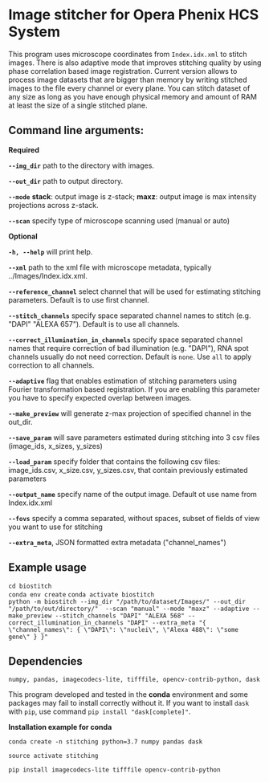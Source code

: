 # Image stitcher for Opera Phenix HCS System 

This program uses microscope coordinates from `Index.idx.xml` to stitch images. There is also adaptive mode that improves stitching quality by using phase correlation based image registration. Current version allows to process image datasets that are bigger than memory by writing stitched images to the file every channel or every plane. You can stitch dataset of any size as long as you have enough physical memory and amount of RAM at least the size of a single stitched plane.

## Command line arguments:
**Required**

**`--img_dir`**   path to the directory with images.

**`--out_dir`**   path to output directory.

**`--mode`**  **stack**: output image is z-stack; 
            **maxz**: output image is max intensity projections across z-stack.
            
**`--scan`**    specify type of microscope scanning used (manual or auto)


**Optional**


**`-h, --help`**    will print help.

**`--xml`**   path to the xml file with microscope metadata, typically ../Images/Index.idx.xml.

**`--reference_channel`**   select channel that will be used for estimating stitching parameters. Default is to use first channel.

**`--stitch_channels`**   specify space separated channel names to stitch (e.g. "DAPI" "ALEXA 657"). Default is to use all channels.

**`--correct_illumination_in_channels`**  specify space separated channel names that require correction of bad illumination (e.g. "DAPI"), RNA spot channels usually do not need correction. Default is `none`. Use `all` to apply correction to all channels.

**`--adaptive`**    flag that enables estimation of stitching parameters using Fourier transformation based registration. If you are enabling this parameter you have to specify expected overlap between images.

**`--make_preview`**  will generate z-max projection of specified channel in the out_dir.

**`--save_param`**     will save parameters estimated during stitching into 3 csv files (image_ids, x_sizes, y_sizes)

**`--load_param`**     specify folder that contains the following csv files: image_ids.csv, x_size.csv, y_sizes.csv, that contain previously estimated parameters

**`--output_name`** specify name of the output image. Default ot use name from Index.idx.xml

**`--fovs`**    specify a comma separated, without spaces, subset of fields of view you want to use for stitching

**`--extra_meta`**, JSON formatted extra metadata ("channel_names")


## Example usage

`cd biostitch`\
`conda env create`
`conda activate biostitch`\
`python -m biostitch --img_dir "/path/to/dataset/Images/" --out_dir "/path/to/out/directory/" 
--scan "manual" --mode "maxz" --adaptive --make_preview --stitch_channels "DAPI" "ALEXA 568" --correct_illumination_in_channels "DAPI"
--extra_meta "{ \"channel_names\": { \"DAPI\": \"nuclei\", \"Alexa 488\": \"some gene\" } }"
`
 


## Dependencies

`numpy, pandas, imagecodecs-lite, tifffile, opencv-contrib-python, dask`

This program developed and tested in the **conda** environment and some packages may fail to install correctly without it.
If you want to install `dask` with `pip`, use command `pip install "dask[complete]"`.  

**Installation example for conda**

`conda create -n stitching python=3.7 numpy pandas dask`

`source activate stitching`

`pip install imagecodecs-lite tifffile opencv-contrib-python`

